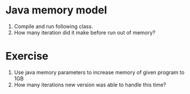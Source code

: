 # Java memory model

1. Compile and run following class.
2. How many iteration did it make before run out of memory?

# Exercise
1. Use java memory parameters to increase memory of given program to 1GB
2. How many iterations new version was able to handle this time?

